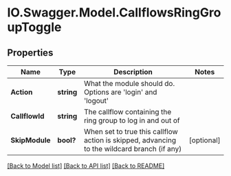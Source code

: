 # IO.Swagger.Model.CallflowsRingGroupToggle
## Properties

Name | Type | Description | Notes
------------ | ------------- | ------------- | -------------
**Action** | **string** | What the module should do. Options are &#39;login&#39; and &#39;logout&#39; | 
**CallflowId** | **string** | The callflow containing the ring group to log in and out of | 
**SkipModule** | **bool?** | When set to true this callflow action is skipped, advancing to the wildcard branch (if any) | [optional] 

[[Back to Model list]](../README.md#documentation-for-models) [[Back to API list]](../README.md#documentation-for-api-endpoints) [[Back to README]](../README.md)


